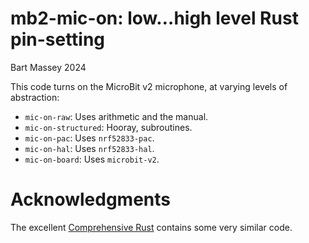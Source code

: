 # mb2-mic-on: low…high level Rust pin-setting
Bart Massey 2024

This code turns on the MicroBit v2 microphone, at varying
levels of abstraction:

* `mic-on-raw`: Uses arithmetic and the manual.
* `mic-on-structured`: Hooray, subroutines.
* `mic-on-pac`: Uses `nrf52833-pac`.
* `mic-on-hal`: Uses `nrf52833-hal`.
* `mic-on-board`: Uses `microbit-v2`.

# Acknowledgments

The excellent [Comprehensive
Rust](https://google.github.io/comprehensive-rust/bare-metal/microcontrollers/mmio.html)
contains some very similar code.
